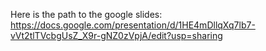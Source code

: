 Here is the path to the google slides:
https://docs.google.com/presentation/d/1HE4mDllqXq7lb7-vVt2tlTVcbgUsZ_X9r-gNZ0zVpjA/edit?usp=sharing
